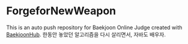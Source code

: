 # ForgeforNewWeapon
This is an auto push repository for Baekjoon Online Judge created with [BaekjoonHub](https://github.com/BaekjoonHub/BaekjoonHub).
한동안 놓았던 알고리즘을 다시 살리면서, 자바도 배우자. 
